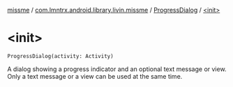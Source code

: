 [missme](../../index.md) / [com.lmntrx.android.library.livin.missme](../index.md) / [ProgressDialog](index.md) / [&lt;init&gt;](./-init-.md)

# &lt;init&gt;

`ProgressDialog(activity: Activity)`

A dialog showing a progress indicator and an optional text message or view.
Only a text message or a view can be used at the same time.

